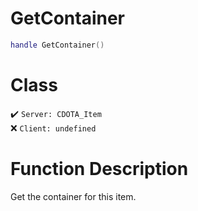 # GetContainer
```lua
handle GetContainer()
```
# Class
✔️ `Server: CDOTA_Item`  
❌ `Client: undefined`  

# Function Description
Get the container for this item.
